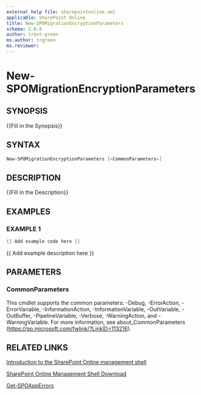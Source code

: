 ```yaml
---
external help file: sharepointonline.xml
applicable: SharePoint Online
title: New-SPOMigrationEncryptionParameters
schema: 2.0.0
author: trent-green
ms.author: trgreen
ms.reviewer:
---
```


# New-SPOMigrationEncryptionParameters

## SYNOPSIS
{{Fill in the Synopsis}}


## SYNTAX

```powershell
New-SPOMigrationEncryptionParameters [<CommonParameters>]
```


## DESCRIPTION
{{Fill in the Description}}


## EXAMPLES

### EXAMPLE 1
```powershell
{{ Add example code here }}
```

{{ Add example description here }}


## PARAMETERS

### CommonParameters
This cmdlet supports the common parameters: -Debug, -ErrorAction, -ErrorVariable, -InformationAction, -InformationVariable, -OutVariable, -OutBuffer, -PipelineVariable, -Verbose, -WarningAction, and -WarningVariable. For more information, see about_CommonParameters (https://go.microsoft.com/fwlink/?LinkID=113216).



## RELATED LINKS

[Introduction to the SharePoint Online management shell](https://support.office.com/en-us/article/introduction-to-the-sharepoint-online-management-shell-c16941c3-19b4-4710-8056-34c034493429)

[SharePoint Online Management Shell Download](https://www.microsoft.com/en-US/download/details.aspx?id=35588)

[Get-SPOAppErrors](Get-SPOAppErrors.md)
